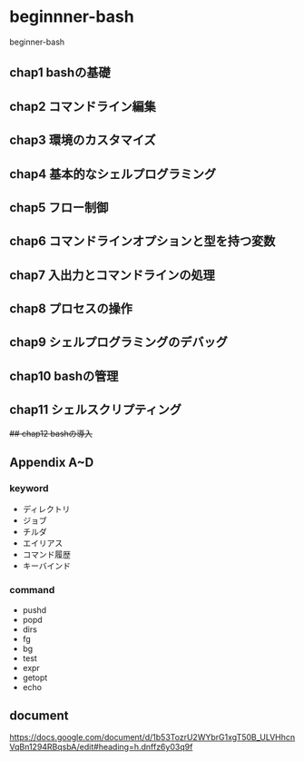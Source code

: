 # beginnner-bash
beginner-bash
## chap1 bashの基礎
## chap2 コマンドライン編集
## chap3 環境のカスタマイズ
## chap4 基本的なシェルプログラミング
## chap5 フロー制御
## chap6 コマンドラインオプションと型を持つ変数
## chap7 入出力とコマンドラインの処理
## chap8 プロセスの操作
## chap9 シェルプログラミングのデバッグ
## chap10 bashの管理
## chap11 シェルスクリプティング
~~## chap12 bashの導入~~

## Appendix A~D

### keyword
* ディレクトリ
* ジョブ
* チルダ
* エイリアス
* コマンド履歴
* キーバインド
### command
* pushd
* popd
* dirs
* fg
* bg
* test
* expr
* getopt
* echo
## document
https://docs.google.com/document/d/1b53TozrU2WYbrG1xgT50B_ULVHhcnVqBn1294RBqsbA/edit#heading=h.dnffz6y03q9f